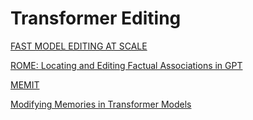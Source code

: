 # Transformer Editing

[FAST MODEL EDITING AT SCALE](Transformer%20Editing%2091aad51259964afc98c2d63cf7ea3d73/FAST%20MODEL%20EDITING%20AT%20SCALE%20ea8582482e514da4a9731d1ee5ac2e02.md) 

[ROME: Locating and Editing Factual Associations in GPT](Transformer%20Editing%2091aad51259964afc98c2d63cf7ea3d73/ROME%20Locating%20and%20Editing%20Factual%20Associations%20in%20%205538511ecf24401ca32fd06b20eb2b42.md) 

[MEMIT](Transformer%20Editing%2091aad51259964afc98c2d63cf7ea3d73/MEMIT%207db0877ab4334c3eba4e8d208ee8245e.md) 

[Modifying Memories in Transformer Models](Transformer%20Editing%2091aad51259964afc98c2d63cf7ea3d73/Modifying%20Memories%20in%20Transformer%20Models%20aca25361c9e14f2788b6649f1ada82c8.md)